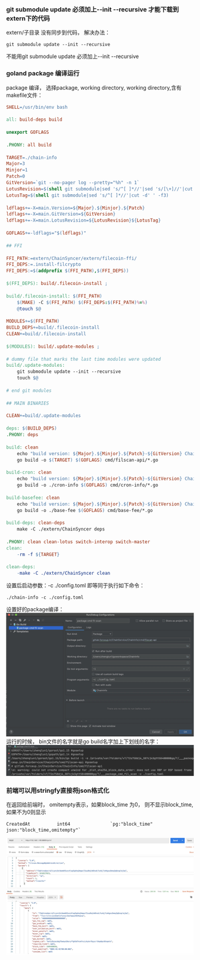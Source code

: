 ### git submodule update  必须加上--init --recursive 才能下载到extern下的代码
extern/子目录 没有同步到代码， 解决办法：
```
git submodule update --init --recursive
```
不能用git submodule update  必须加上--init --recursive

### goland package 编译运行

package 编译， 选择package, working directory, 
working directory,含有makefile文件：
```makefile
SHELL=/usr/bin/env bash

all: build-deps build

unexport GOFLAGS

.PHONY: all build

TARGET=./chain-info
Major=3
Minjor=1
Patch=0
GitVersion=`git --no-pager log --pretty="%h" -n 1`
LotusRevision=$(shell git submodule|sed 's/^[ ]*//'|sed 's/[\+]//'|cut -d' ' -f1|cut -c1-8)
LotusTag=$(shell git submodule|sed 's/^[ ]*//'|cut -d' ' -f3)

ldflags+=-X=main.Version=${Major}.${Minjor}.${Patch}
ldflags+=-X=main.GitVersion=${GitVersion}
ldflags+=-X=main.LotusRevision=${LotusRevision}${LotusTag}

GOFLAGS+=-ldflags="$(ldflags)"

## FFI

FFI_PATH:=extern/ChainSyncer/extern/filecoin-ffi/
FFI_DEPS:=.install-filcrypto
FFI_DEPS:=$(addprefix $(FFI_PATH),$(FFI_DEPS))

$(FFI_DEPS): build/.filecoin-install ;

build/.filecoin-install: $(FFI_PATH)
	$(MAKE) -C $(FFI_PATH) $(FFI_DEPS:$(FFI_PATH)%=%)
	@touch $@

MODULES+=$(FFI_PATH)
BUILD_DEPS+=build/.filecoin-install
CLEAN+=build/.filecoin-install

$(MODULES): build/.update-modules ;

# dummy file that marks the last time modules were updated
build/.update-modules:
	git submodule update --init --recursive
	touch $@

# end git modules

## MAIN BINARIES

CLEAN+=build/.update-modules

deps: $(BUILD_DEPS)
.PHONY: deps

build: clean
	echo "build version: ${Major}.${Minjor}.${Patch}-${GitVersion} ChainMonitor: ${LotusRevision}${LotusTag}"
	go build -o $(TARGET) $(GOFLAGS) cmd/filscan-api/*.go

build-cron: clean
	echo "build version: ${Major}.${Minjor}.${Patch}-${GitVersion} ChainMonitor: ${LotusRevision}${LotusTag}"
	go build -o ./cron-info $(GOFLAGS) cmd/cron-info/*.go

build-basefee: clean
	echo "build version: ${Major}.${Minjor}.${Patch}-${GitVersion} ChainMonitor: ${LotusRevision}${LotusTag}"
	go build -o ./base-fee $(GOFLAGS) cmd/base-fee/*.go

build-deps: clean-deps
	make -C ./extern/ChainSyncer deps

.PHONY: clean clean-lotus switch-interop switch-master
clean:
	-rm -f ${TARGET}

clean-deps:
	-make -C ./extern/ChainSyncer clean
```
设置后启动参数：-c ./config.toml
即等同于执行如下命令：
```
./chain-info -c ./config.toml
```
设置好的package编译： 
![-w1070](media/16105053472707.jpg)
运行的时候， bin文件的名字就是go build名字加上下划线的名字： 
![-w1435](media/16105078158532.jpg)


### 前端可以用stringfy直接将json格式化


在返回给前端时， omitempty表示，如果block_time 为0， 则不显示block_time, 如果不为0则显示
```
CreatedAt          int64               `pg:"block_time" json:"block_time,omitempty"`
```

![-w1321](media/16105292183410.jpg)
